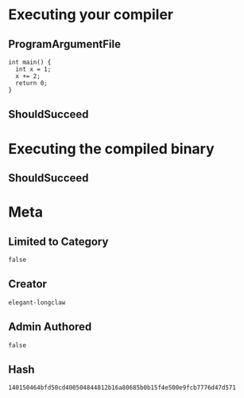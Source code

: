 # Executing your compiler

## ProgramArgumentFile

```
int main() {
  int x = 1;
  x += 2;
  return 0;
}
```

## ShouldSucceed

# Executing the compiled binary

## ShouldSucceed

# Meta

## Limited to Category

```
false
```

## Creator

```
elegant-longclaw
```

## Admin Authored

```
false
```

## Hash

```
140150464bfd50cd400504844812b16a80685b0b15f4e500e9fcb7776d47d571
```
